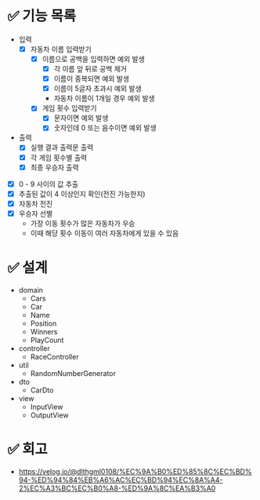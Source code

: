 # ✅ 기능 목록

- 입력
  - [X] 자동차 이름 입력받기
    - [X] 이름으로 공백을 입력하면 예외 발생
      - [X] 각 이름 앞 뒤로 공백 제거
      - [X] 이름이 중복되면 예외 발생
      - [X] 이름이 5글자 초과시 예외 발생
      - 자동차 이름이 1개일 경우 예외 발생
    - [X] 게임 횟수 입력받기
      - [X] 문자이면 예외 발생
      - [X] 숫자인데 0 또는 음수이면 예외 발생
- 출력
  - [X] 실행 결과 출력문 출력
  - [X] 각 게임 횟수별 출력
  - [X] 최종 우승자 출력
- [X] 0 - 9 사이의 값 추출
- [X] 추출된 값이 4 이상인지 확인(전진 가능한지)
- [X] 자동차 전진
- [X] 우승자 선별
  - 가장 이동 횟수가 많은 자동차가 우승
  - 이때 해당 횟수 이동이 여러 자동차에게 있을 수 있음

# ✅ 설계

- domain
  - Cars
  - Car
  - Name
  - Position
  - Winners
  - PlayCount
- controller
  - RaceController
- util
  - RandomNumberGenerator
- dto
  - CarDto
- view
  - InputView
  - OutputView

# ✅ 회고
- https://velog.io/@dlthgml0108/%EC%9A%B0%ED%85%8C%EC%BD%94-%ED%94%84%EB%A6%AC%EC%BD%94%EC%8A%A4-2%EC%A3%BC%EC%B0%A8-%ED%9A%8C%EA%B3%A0
